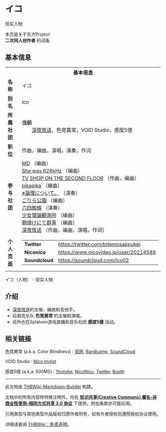 # イコ

<!-- source html: G:\repos\THBWiki-Markdown-Builder\THBWikiMarkdown\Temp\main\b\b1\ns0%3A%E3%82%A4%E3%82%B3.html -->

现实人物

本页是关于东方Project  
 **二次同人创作者** 的词条
## 基本信息

<table><tbody><tr><th colspan="3">基本信息</th></tr><tr><td class="label"><b>名称</b></td><td> イコ </td></tr><tr><td class="label"><b>别名</b></td><td>ico</td></tr><tr><td class="label"><b>所属社团</b></td><td><b>当前</b><div style="margin-left:2em;"><a href="./深夜放送.md" title="深夜放送">深夜放送</a>，色覚異常，VOID Studio，感度5億</div></td></tr><tr><td class="label"><b>职位</b></td><td>作曲，编曲，演唱，演奏，作词</td></tr><tr><td class="label"><b>参与社团</b></td><td><a href="./MD.md" title="MD">MD</a> （编曲）<br><a href="/index.php?title=She_was_626kHz&amp;action=edit&amp;redlink=1" class="new" title="She was 626kHz（页面不存在）">She was 626kHz</a> （编曲）<br><a href="./TV_SHOP_ON_THE_SECOND_FLOOR.md" title="TV SHOP ON THE SECOND FLOOR">TV SHOP ON THE SECOND FLOOR</a> （作曲，编曲）<br><a href="./pikapika.md" title="pikapika">pikapika</a> （编曲）<br><a href="./※論理について。.md" title="※論理について。">※論理について。</a> （演奏）<br><a href="./ごりら公園.md" title="ごりら公園">ごりら公園</a> （编曲）<br><a href="./六四蜘蛛.md" title="六四蜘蛛">六四蜘蛛</a> （演奏）<br><a href="./少女理論観測所.md" title="少女理論観測所">少女理論観測所</a> （编曲）<br><a href="./朝焼けにて群青.md" title="朝焼けにて群青">朝焼けにて群青</a> （编曲）<br><a href="./深夜放送.md" title="深夜放送">深夜放送</a> （作曲，编曲，演唱，作词）</td></tr><tr><td class="label"><b>个人页面</b></td><td><table border="0" cellspacing="0" cellpadding="0"><tbody><tr><td><b>Twitter</b></td><td><a rel="nofollow" class="external free" href="https://twitter.com/totemosappukei">https://twitter.com/totemosappukei</a></td></tr><tr><td><b>Niconico</b></td><td><a rel="nofollow" class="external free" href="https://www.nicovideo.jp/user/20214589">https://www.nicovideo.jp/user/20214589</a></td></tr><tr><td><b>Soundcloud</b></td><td><a rel="nofollow" class="external free" href="https://soundcloud.com/ico02">https://soundcloud.com/ico02</a></td></tr></tbody></table></td></tr></tbody></table>

イコ（人物） - 现实人物
## 介绍
- [深夜放送](./深夜放送.md)的主催，编曲和吉他手。
- 后朋克乐队 **色覚異常** 的主催和演唱。
- 另外也在Splatoon游戏直播和音乐社团 **感度5億** 活动。

## 相关链接
色覚異常 (a.k.a. Color Blindness)
: [官网](https://shikikakuijou.tumblr.com/), [Bandcamp](https://colorblindness.bandcamp.com/), [SoundCloud](https://soundcloud.com/shikikakuijou)

VOID Studio
: [Nico mylist](https://www.nicovideo.jp/mylist/35430735)

感度5億 (a.k.a. 500MS)
: [Youtube](https://www.youtube.com/user/einanase/), [NicoNico](https://www.nicovideo.jp/user/8573576), [Twitter](https://twitter.com/500ms_), [Booth](https://500ms.booth.pm/)





---

此文档由 [THBWiki-Markdown-Builder](https://github.com/Delsin-Yu/THBWiki-Markdown-Builder) 构建。

文档中的所有内容除特殊注明外，均在 [**知识共享(Creative Commons) 署名-非商业性使用-相同方式共享 3.0 协议**](https://creativecommons.org/licenses/by-sa/3.0/deed.zh-hans) 下提供，附加条款亦可能应用。

引用类型与其他类型作品版权归原作者所有，如有作者授权则遵照授权协议使用。

详细请查阅 [THBWiki：免责声明](https://thbwiki.cc/THBWiki:%E5%85%8D%E8%B4%A3%E5%A3%B0%E6%98%8E)。

